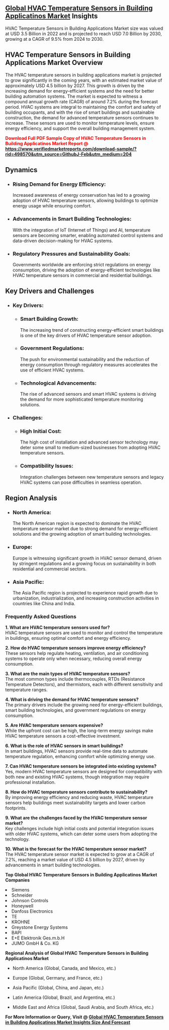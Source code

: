 <h2><a href="https://www.verifiedmarketreports.com/download-sample/?rid=498570&amp;utm_source=GithubJ&amp;utm_medium=204" target="_blank">Global HVAC Temperature Sensors in Building Applicatinos Market</a> Insights</h2><p>HVAC Temperature Sensors in Building Applications Market size was valued at USD 3.5 Billion in 2022 and is projected to reach USD 7.0 Billion by 2030, growing at a CAGR of 9.5% from 2024 to 2030.</p><p> <h2>HVAC Temperature Sensors in Building Applications Market Overview</h2> <p>The HVAC temperature sensors in building applications market is projected to grow significantly in the coming years, with an estimated market value of approximately USD 4.5 billion by 2027. This growth is driven by the increasing demand for energy-efficient systems and the need for better building automation systems. The market is expected to witness a compound annual growth rate (CAGR) of around 7.2% during the forecast period. HVAC systems are integral to maintaining the comfort and safety of building occupants, and with the rise of smart buildings and sustainable construction, the demand for advanced temperature sensors continues to increase. These sensors are used to monitor temperature levels, ensure energy efficiency, and support the overall building management system.</p> <p><strong><p><span class=""><span style="color: #ff0000;"><strong>Download Full PDF Sample Copy of HVAC Temperature Sensors in Building Applicatinos Market Report</strong> @ </span><a href="https://www.verifiedmarketreports.com/download-sample/?rid=498570&amp;utm_source=GithubJ-Feb&amp;utm_medium=204" target="_blank">https://www.verifiedmarketreports.com/download-sample/?rid=498570&amp;utm_source=GithubJ-Feb&amp;utm_medium=204</a></span></p></strong></p> <h2>Dynamics</h2> <ul> <li><h3>Rising Demand for Energy Efficiency:</h3> Increased awareness of energy conservation has led to a growing adoption of HVAC temperature sensors, allowing buildings to optimize energy usage while ensuring comfort.</li> <li><h3>Advancements in Smart Building Technologies:</h3> With the integration of IoT (Internet of Things) and AI, temperature sensors are becoming smarter, enabling automated control systems and data-driven decision-making for HVAC systems.</li> <li><h3>Regulatory Pressures and Sustainability Goals:</h3> Governments worldwide are enforcing strict regulations on energy consumption, driving the adoption of energy-efficient technologies like HVAC temperature sensors in commercial and residential buildings.</li> </ul> <h2>Key Drivers and Challenges</h2> <ul> <li><h3>Key Drivers:</h3> <ul> <li><h3>Smart Building Growth:</h3> The increasing trend of constructing energy-efficient smart buildings is one of the key drivers of HVAC temperature sensor adoption.</li> <li><h3>Government Regulations:</h3> The push for environmental sustainability and the reduction of energy consumption through regulatory measures accelerates the use of efficient HVAC systems.</li> <li><h3>Technological Advancements:</h3> The rise of advanced sensors and smart HVAC systems is driving the demand for more sophisticated temperature monitoring solutions.</li> </ul> </li> <li><h3>Challenges:</h3> <ul> <li><h3>High Initial Cost:</h3> The high cost of installation and advanced sensor technology may deter some small to medium-sized businesses from adopting HVAC temperature sensors.</li> <li><h3>Compatibility Issues:</h3> Integration challenges between new temperature sensors and legacy HVAC systems can pose difficulties in seamless operation.</li> </ul> </li> </ul> <h2>Region Analysis</h2> <ul> <li><h3>North America:</h3> The North American region is expected to dominate the HVAC temperature sensor market due to strong demand for energy-efficient solutions and the growing adoption of smart building technologies.</li> <li><h3>Europe:</h3> Europe is witnessing significant growth in HVAC sensor demand, driven by stringent regulations and a growing focus on sustainability in both residential and commercial sectors.</li> <li><h3>Asia Pacific:</h3> The Asia Pacific region is projected to experience rapid growth due to urbanization, industrialization, and increasing construction activities in countries like China and India.</li> </ul> <h3>Frequently Asked Questions</h3> <p><strong>1. What are HVAC temperature sensors used for?</strong><br> HVAC temperature sensors are used to monitor and control the temperature in buildings, ensuring optimal comfort and energy efficiency.</p> <p><strong>2. How do HVAC temperature sensors improve energy efficiency?</strong><br> These sensors help regulate heating, ventilation, and air conditioning systems to operate only when necessary, reducing overall energy consumption.</p> <p><strong>3. What are the main types of HVAC temperature sensors?</strong><br> The most common types include thermocouples, RTDs (Resistance Temperature Detectors), and thermistors, each with different sensitivity and temperature ranges.</p> <p><strong>4. What is driving the demand for HVAC temperature sensors?</strong><br> The primary drivers include the growing need for energy-efficient buildings, smart building technologies, and government regulations on energy consumption.</p> <p><strong>5. Are HVAC temperature sensors expensive?</strong><br> While the upfront cost can be high, the long-term energy savings make HVAC temperature sensors a cost-effective investment.</p> <p><strong>6. What is the role of HVAC sensors in smart buildings?</strong><br> In smart buildings, HVAC sensors provide real-time data to automate temperature regulation, enhancing comfort while optimizing energy use.</p> <p><strong>7. Can HVAC temperature sensors be integrated into existing systems?</strong><br> Yes, modern HVAC temperature sensors are designed for compatibility with both new and existing HVAC systems, though integration may require professional installation.</p> <p><strong>8. How do HVAC temperature sensors contribute to sustainability?</strong><br> By improving energy efficiency and reducing waste, HVAC temperature sensors help buildings meet sustainability targets and lower carbon footprints.</p> <p><strong>9. What are the challenges faced by the HVAC temperature sensor market?</strong><br> Key challenges include high initial costs and potential integration issues with older HVAC systems, which can deter some users from adopting the technology.</p> <p><strong>10. What is the forecast for the HVAC temperature sensor market?</strong><br> The HVAC temperature sensor market is expected to grow at a CAGR of 7.2%, reaching a market value of USD 4.5 billion by 2027, driven by advancements in smart building technologies.</p> </p><p><strong>Top Global HVAC Temperature Sensors in Building Applicatinos Market Companies</strong></p><div data-test-id=""><p><li>Siemens</li><li> Schneider</li><li> Johnson Controls</li><li> Honeywell</li><li> Danfoss Electronics</li><li> TE</li><li> KROHNE</li><li> Greystone Energy Systems</li><li> BAPI</li><li> E+E Elektronik Ges.m.b.H</li><li> JUMO GmbH & Co. KG</li></p><div><strong>Regional Analysis of&nbsp;Global HVAC Temperature Sensors in Building Applicatinos Market</strong></div><ul><li dir="ltr"><p dir="ltr">North America&nbsp;(Global, Canada, and Mexico, etc.)</p></li><li dir="ltr"><p dir="ltr">Europe (Global, Germany, and France, etc.)</p></li><li dir="ltr"><p dir="ltr">Asia Pacific&nbsp;(Global, China, and Japan, etc.)</p></li><li dir="ltr"><p dir="ltr">Latin America&nbsp;(Global, Brazil, and Argentina, etc.)</p></li><li dir="ltr">Middle East and Africa&nbsp;(Global, Saudi Arabia, and South Africa, etc.)</li></ul><p><strong>For More Information or Query, Visit @&nbsp;</strong><strong><a href="https://www.verifiedmarketreports.com/product/hvac-temperature-sensors-in-building-applicatinos-market/?utm_source=GithubJ&amp;utm_medium=204" target="_blank">Global HVAC Temperature Sensors in Building Applicatinos Market Insights Size And Forecast</a></strong></p></div>
